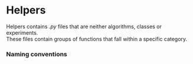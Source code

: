 # Helpers
Helpers contains _.py_ files that are neither algorithms, classes or experiments.  
These files contain groups of functions that fall within a specific category.

### Naming conventions
